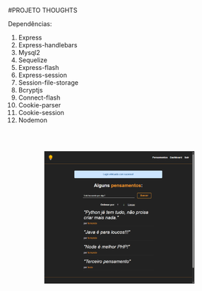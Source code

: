 #PROJETO THOUGHTS

Dependências:

1. Express
2. Express-handlebars
3. Mysql2
4. Sequelize
5. Express-flash
6. Express-session
7. Session-file-storage
8. Bcryptjs
9. Connect-flash
10. Cookie-parser
11. Cookie-session
12. Nodemon

<br><br>

<center>
    <img src="public/img/screenshot-thoughts.png" height=300>
</center>
